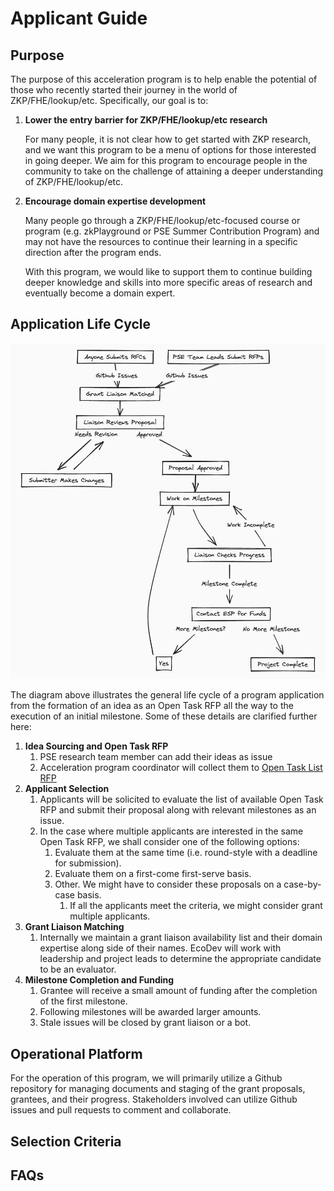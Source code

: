 # Applicant Guide

## Purpose

The purpose of this acceleration program is to help enable the potential of
those who recently started their journey in the world of ZKP/FHE/lookup/etc.
Specifically, our goal is to:

1. **Lower the entry barrier for ZKP/FHE/lookup/etc research**

    For many people, it is not clear how to get started with ZKP research, and
    we want this program to be a menu of options for those interested in going
    deeper. We aim for this program to encourage people in the community to
    take on the challenge of attaining a deeper understanding of ZKP/FHE/lookup/etc.

2. **Encourage domain expertise development**

    Many people go through a ZKP/FHE/lookup/etc-focused course or program (e.g.
    zkPlayground or PSE Summer Contribution Program) and may not have the
    resources to continue their learning in a specific direction after the
    program ends.

    With this program, we would like to support them to continue building
    deeper knowledge and skills into more specific areas of research and
    eventually become a domain expert.

## Application Life Cycle

![lifecycle.png](../Image/lifecycle.jpeg)

The diagram above illustrates the general life cycle of a program application
from the formation of an idea as an Open Task RFP all the way to the execution
of an initial milestone. Some of these details are clarified further here:

1. **Idea Sourcing and Open Task RFP**
    1. PSE research team member can add their ideas as issue
    2. Acceleration program coordinator will collect them to [Open Task List RFP](./Open-Task-RFP-List.md)
2. **Applicant Selection**
    1. Applicants will be solicited to evaluate the list of available Open Task
    RFP and submit their proposal along with relevant milestones as an issue.
    2. In the case where multiple applicants are interested in the same Open
    Task RFP, we shall consider one of the following options:
        1. Evaluate them at the same time (i.e. round-style with a deadline for submission).
        2. Evaluate them on a first-come first-serve basis.
        3. Other. We might have to consider these proposals on a case-by-case basis.
            1. If all the applicants meet the criteria, we might consider grant
            multiple applicants.
3. **Grant Liaison Matching**
    1. Internally we maintain a grant liaison availability list and their
    domain expertise along side of their names. EcoDev will work with leadership
    and project leads to determine the appropriate candidate to be an evaluator.
4. **Milestone Completion and Funding**
    1. Grantee will receive a small amount of funding after the completion of
    the first milestone.
    2. Following milestones will be awarded larger amounts.
    3. Stale issues will be closed by grant liaison or a bot.

## Operational Platform

For the operation of this program, we will primarily utilize a Github repository
for managing documents and staging of the grant proposals, grantees, and their
progress. Stakeholders involved can utilize Github issues and pull requests to
comment and collaborate.

## Selection Criteria

## FAQs
